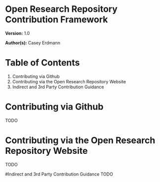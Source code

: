 # Open Research Repository Contribution Framework

**Version:** 1.0

**Author(s):** Casey Erdmann


# Table of Contents

1. Contributing via Github
2. Contributing via the Open Research Repository Website
3. Indirect and 3rd Party Contribution Guidance




# Contributing via Github
TODO


# Contributing via the Open Research Repository Website
TODO

#Indirect and 3rd Party Contribution Guidance
TODO
